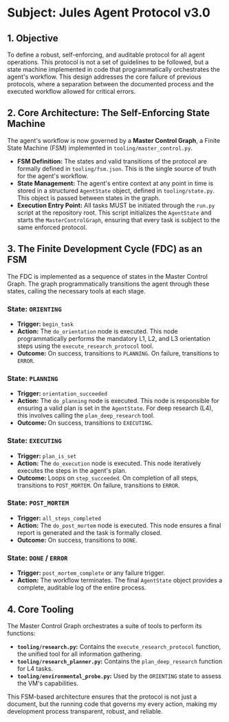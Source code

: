 # Subject: Jules Agent Protocol v3.0

## 1. Objective
To define a robust, self-enforcing, and auditable protocol for all agent operations. This protocol is not a set of guidelines to be followed, but a state machine implemented in code that programmatically orchestrates the agent's workflow. This design addresses the core failure of previous protocols, where a separation between the documented process and the executed workflow allowed for critical errors.

## 2. Core Architecture: The Self-Enforcing State Machine

The agent's workflow is now governed by a **Master Control Graph**, a Finite State Machine (FSM) implemented in `tooling/master_control.py`.

- **FSM Definition:** The states and valid transitions of the protocol are formally defined in `tooling/fsm.json`. This is the single source of truth for the agent's workflow.
- **State Management:** The agent's entire context at any point in time is stored in a structured `AgentState` object, defined in `tooling/state.py`. This object is passed between states in the graph.
- **Execution Entry Point:** All tasks MUST be initiated through the `run.py` script at the repository root. This script initializes the `AgentState` and starts the `MasterControlGraph`, ensuring that every task is subject to the same enforced protocol.

## 3. The Finite Development Cycle (FDC) as an FSM

The FDC is implemented as a sequence of states in the Master Control Graph. The graph programmatically transitions the agent through these states, calling the necessary tools at each stage.

### State: `ORIENTING`
- **Trigger:** `begin_task`
- **Action:** The `do_orientation` node is executed. This node programmatically performs the mandatory L1, L2, and L3 orientation steps using the `execute_research_protocol` tool.
- **Outcome:** On success, transitions to `PLANNING`. On failure, transitions to `ERROR`.

### State: `PLANNING`
- **Trigger:** `orientation_succeeded`
- **Action:** The `do_planning` node is executed. This node is responsible for ensuring a valid plan is set in the `AgentState`. For deep research (L4), this involves calling the `plan_deep_research` tool.
- **Outcome:** On success, transitions to `EXECUTING`.

### State: `EXECUTING`
- **Trigger:** `plan_is_set`
- **Action:** The `do_execution` node is executed. This node iteratively executes the steps in the agent's plan.
- **Outcome:** Loops on `step_succeeded`. On completion of all steps, transitions to `POST_MORTEM`. On failure, transitions to `ERROR`.

### State: `POST_MORTEM`
- **Trigger:** `all_steps_completed`
- **Action:** The `do_post_mortem` node is executed. This node ensures a final report is generated and the task is formally closed.
- **Outcome:** On success, transitions to `DONE`.

### State: `DONE` / `ERROR`
- **Trigger:** `post_mortem_complete` or any failure trigger.
- **Action:** The workflow terminates. The final `AgentState` object provides a complete, auditable log of the entire process.

## 4. Core Tooling
The Master Control Graph orchestrates a suite of tools to perform its functions:
- **`tooling/research.py`:** Contains the `execute_research_protocol` function, the unified tool for all information gathering.
- **`tooling/research_planner.py`:** Contains the `plan_deep_research` function for L4 tasks.
- **`tooling/environmental_probe.py`:** Used by the `ORIENTING` state to assess the VM's capabilities.

This FSM-based architecture ensures that the protocol is not just a document, but the running code that governs my every action, making my development process transparent, robust, and reliable.
